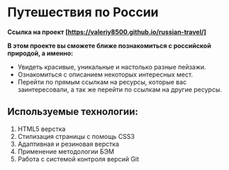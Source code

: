 # Путешествия по России
**Ссылка на проект [https://valeriy8500.github.io/russian-travel/]**

**В этом проекте вы сможете ближе познакомиться с российской природой, а именно:**
* Увидеть красивые, уникальные и настолько разные пейзажи.
* Ознакомиться с описанием некоторых интересных мест.
* Перейти по прямым ссылкам на ресурсы, которые вас заинтересовали, а так же перейти по ссылкам на другие ресурсы.

## Используемые технологии:

1. HTML5 верстка
2. Стилизация страницы с помощь CSS3
3. Адаптивная и резиновая верстка
4. Применение методологии БЭМ
5. Работа с системой контроля версий Git



